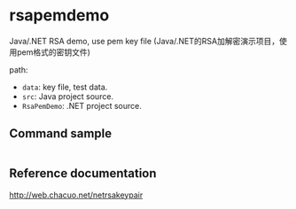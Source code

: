# rsapemdemo
Java/.NET RSA demo, use pem key file (Java/.NET的RSA加解密演示项目，使用pem格式的密钥文件)

path:

- `data`: key file, test data.
- `src`: Java project source.
- `RsaPemDemo`: .NET project source.



## Command sample

```

```

## Reference documentation

http://web.chacuo.net/netrsakeypair

